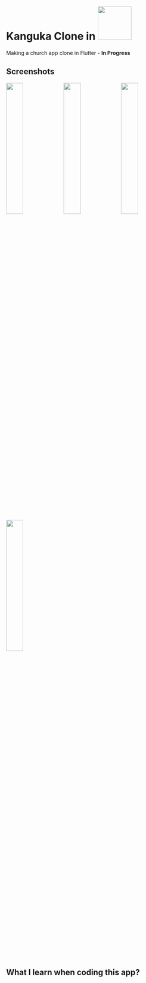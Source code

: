 # Kanguka Clone in <img src='https://flutter.dev/assets/flutter-lockup-c13da9c9303e26b8d5fc208d2a1fa20c1ef47eb021ecadf27046dea04c0cebf6.png' width='90'>

Making a church app clone in Flutter - **In Progress**

## Screenshots

<img src='https://image.winudf.com/v2/image1/Y29tLmthbmd1a2EubmF0aXZlX3NjcmVlbl8xXzE1NTM1MTI5MTVfMDA3/screen-1.jpg?fakeurl=1&type=.jpg' align='left' width='30%'>
<img src='https://image.winudf.com/v2/image1/Y29tLmthbmd1a2EubmF0aXZlX3NjcmVlbl8yXzE1NTM1MTI5MTZfMDY1/screen-2.jpg?fakeurl=1&type=.jpg' align='left' width='30%'>
<img src='https://image.winudf.com/v2/image1/Y29tLmthbmd1a2EubmF0aXZlX3NjcmVlbl8zXzE1NTM1MTI5MTZfMDA4/screen-3.jpg?fakeurl=1&type=.jpg' width='30%'>

<img src='https://image.winudf.com/v2/image1/Y29tLmthbmd1a2EubmF0aXZlX3NjcmVlbl81XzE1NTM1MTI5MTdfMDk0/screen-5.jpg?fakeurl=1&type=.jpg' width='30%'>

## What I learn when coding this app?

